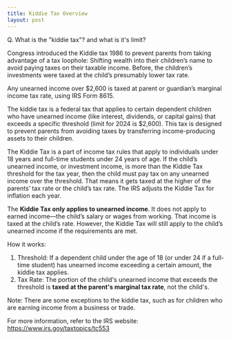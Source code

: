 ```yaml
---
title: Kiddie Tax Overview
layout: post
---
```


Q. What is the "kiddie tax"? and what is it's limit?

Congress introduced the Kiddie tax 1986 to prevent parents from taking advantage of a tax loophole: Shifting wealth into their children’s name to avoid paying taxes on their taxable income. Before, the children’s investments were taxed at the child’s presumably lower tax rate.

Any unearned income over $2,600 is taxed at parent or guardian’s marginal income tax rate, using IRS Form 8615. 

The kiddie tax is a federal tax that applies to certain dependent children who have unearned income (like interest, dividends, or capital gains) that exceeds a specific threshold (limit for 2024 is $2,600). This tax is designed to prevent parents from avoiding taxes by transferring income-producing assets to their children.

The Kiddie Tax is a part of income tax rules that apply to individuals under 18 years and full-time students under 24 years of age. If the child’s unearned income, or investment income, is more than the Kiddie Tax threshold for the tax year, then the child must pay tax on any unearned income over the threshold. That means it gets taxed at the higher of the parents’ tax rate or the child’s tax rate. The IRS adjusts the Kiddie Tax for inflation each year.

The **Kiddie Tax only applies to unearned income**. It does not apply to earned income—the child’s salary or wages from working. That income is taxed at the child’s rate. However, the Kiddie Tax will still apply to the child’s unearned income if the requirements are met.

How it works:
1. Threshold: If a dependent child under the age of 18 (or under 24 if a full-time student) has unearned income exceeding a certain amount, the kiddie tax applies.
2. Tax Rate: The portion of the child's unearned income that exceeds the threshold is **taxed at the parent's marginal tax rate**, not the child's.


Note: There are some exceptions to the kiddie tax, such as for children who are earning income from a business or trade.

For more information, refer to the IRS website: https://www.irs.gov/taxtopics/tc553
